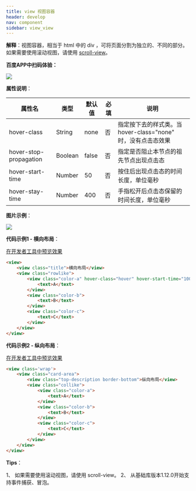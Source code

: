 ```yaml
---
title: view 视图容器
header: develop
nav: component
sidebar: view_view
---
```



**解释**：视图容器，相当于 html 中的 div ，可将页面分割为独立的、不同的部分。如果需要使用滚动视图，请使用 [scroll-view](/develop/component/view_scroll-view/)。

**百度APP中扫码体验：**

<img src="https://b.bdstatic.com/miniapp/assets/images/doc_demo/view.png"  class="demo-qrcode-image" />


**属性说明**：


|属性名 |类型  |默认值  |必填|说明| 
|---- | ---- | ---- |---- |---- | 
|hover-class | String  |  none  | 否|指定按下去的样式类。当  hover-class="none"  时，没有点击态效果|
|hover-stop-propagation| Boolean  | false |否 |指定是否阻止本节点的祖先节点出现点击态|
|hover-start-time| Number | 50 |否 |按住后出现点击态的时间长度，单位毫秒|
|hover-stay-time| Number |400 | 否|手指松开后点击态保留的时间长度，单位毫秒|




**图片示例**：

<div class="m-doc-custom-examples">
    <div class="m-doc-custom-examples-correct">
        <img src="https://b.bdstatic.com/miniapp/image/view.gif">
    </div>
    <div class="m-doc-custom-examples-correct">
        <img src=" ">
    </div>
    <div class="m-doc-custom-examples-correct">
        <img src=" ">
    </div>     
</div>

**代码示例1 - 横向布局**：

<a href="swanide://fragment/8819fd543459539871829aea4398dfb01575275187354" title="在开发者工具中预览效果" target="_self">在开发者工具中预览效果</a>

```html
<view>
    <view class="title">横向布局</view>
    <view class="rowlike">
        <view class="color-a" hover-class="hover" hover-start-time="100" hover-stay-time="200" hover-stop-propagation="false">
            <text>A</text>
        </view>
        <view class="color-b">
            <text>B</text>
        </view>
        <view class="color-c">
            <text>C</text>
        </view>
    </view>
</view>
```

**代码示例2 - 纵向布局**：

<a href="swanide://fragment/5555234f798072194eb3018c329375601575275317320" title="在开发者工具中预览效果" target="_self">在开发者工具中预览效果</a>

```html
<view class='wrap'>
    <view class="card-area">
        <view class="top-description border-bottom">纵向布局</view>
        <view class="collike">
            <view class="color-a">
                <text>A</text>
            </view>
            <view class="color-b">
                <text>B</text>
            </view>
            <view class="color-c">
                <text>C</text>
            </view>
        </view>
    </view>
</view>
```

**Tips**：

1、 如果需要使用滚动视图，请使用 scroll-view。
2、 从基础库版本1.12.0开始支持事件捕获、冒泡。
